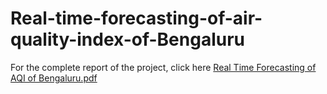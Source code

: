 # Real-time-forecasting-of-air-quality-index-of-Bengaluru
For the complete report of the project, click here 
[Real Time Forecasting of AQI of Bengaluru.pdf](https://github.com/somesh041/Real-time-forecasting-of-air-quality-index-of-Bengaluru/files/10276097/Real.Time.Forecasting.of.AQI.of.Bengaluru.pdf)

